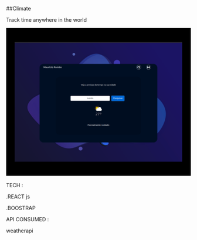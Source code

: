 ##Climate

Track time anywhere in the world

![App Climate ](public/Novo_climate.png)

TECH :

.REACT js

.BOOSTRAP 

API CONSUMED :

weatherapi

